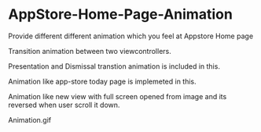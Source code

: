 # AppStore-Home-Page-Animation
Provide different different animation which you feel at Appstore Home page

Transition animation between two viewcontrollers. 

Presentation and Dismissal transtion animation is included in this.

Animation like app-store today page is implemeted in this. 

Animation like new view with full screen opened from image and its reversed when user scroll it down.


Animation.gif 